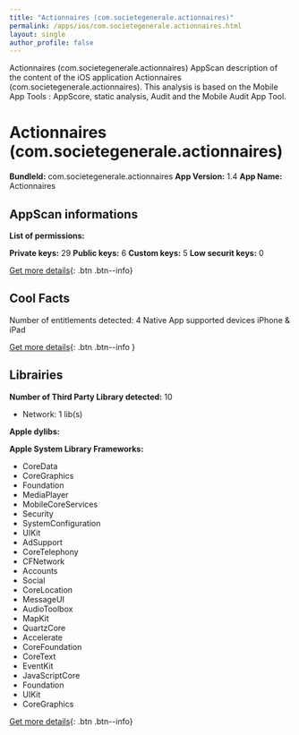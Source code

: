 ```yaml
---
title: "Actionnaires (com.societegenerale.actionnaires)"
permalink: /apps/ios/com.societegenerale.actionnaires.html
layout: single
author_profile: false
---
```

Actionnaires (com.societegenerale.actionnaires) AppScan description of the content of the iOS application Actionnaires (com.societegenerale.actionnaires). This analysis is based on the Mobile App Tools : AppScore, static analysis, Audit and the Mobile Audit App Tool.

# Actionnaires (com.societegenerale.actionnaires)

**BundleId:** com.societegenerale.actionnaires
**App Version:** 1.4
**App Name:** Actionnaires


## AppScan informations 

**List of permissions:** 
  
  
**Private keys:** 29
**Public keys:** 6
**Custom keys:** 5
**Low securit keys:** 0
  
[Get more details](/pricing.html){: .btn .btn--info}

## Cool Facts

Number of entitlements detected: 4
Native App
supported devices iPhone & iPad
  
[Get more details](/pricing.html){: .btn .btn--info }

## Librairies 
**Number of Third Party Library detected:** 10
- Network: 1 lib(s)


**Apple dylibs:**


**Apple System Library Frameworks:**
- CoreData
- CoreGraphics
- Foundation
- MediaPlayer
- MobileCoreServices
- Security
- SystemConfiguration
- UIKit
- AdSupport
- CoreTelephony
- CFNetwork
- Accounts
- Social
- CoreLocation
- MessageUI
- AudioToolbox
- MapKit
- QuartzCore
- Accelerate
- CoreFoundation
- CoreText
- EventKit
- JavaScriptCore
- Foundation
- UIKit
- CoreGraphics


  
[Get more details](/pricing.html){: .btn .btn--info}

